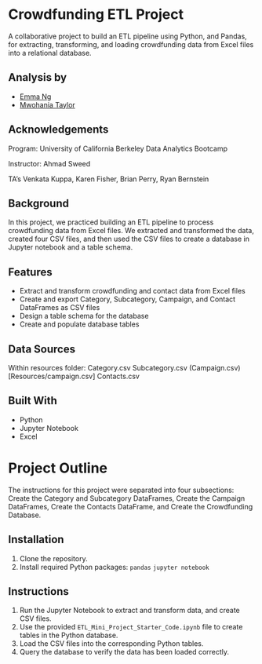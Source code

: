 # Crowdfunding ETL Project

A collaborative project to build an ETL pipeline using Python, and Pandas, for extracting, transforming, and loading crowdfunding data from Excel files into a relational database.

## Analysis by
- [Emma Ng](https://github.com/sumiemma)
- [Mwohania Taylor](https://github.com/nia12taylor)

## Acknowledgements
Program: University of California Berkeley Data Analytics Bootcamp

Instructor: Ahmad Sweed

TA’s Venkata Kuppa, Karen Fisher, Brian Perry, Ryan Bernstein

## Background

In this project, we practiced building an ETL pipeline to process crowdfunding data from Excel files. We extracted and transformed the data, created four CSV files, and then used the CSV files to create a database in Jupyter notebook and a table schema.

## Features

- Extract and transform crowdfunding and contact data from Excel files
- Create and export Category, Subcategory, Campaign, and Contact DataFrames as CSV files
- Design a table schema for the database
- Create and populate database tables

## Data Sources

Within resources folder:
Category.csv
Subcategory.csv
(Campaign.csv)[Resources/campaign.csv]
Contacts.csv

## Built With

- Python
- Jupyter Notebook
- Excel

# Project Outline

The instructions for this project were separated into four subsections: Create the Category and Subcategory DataFrames, Create the Campaign DataFrames, Create the Contacts DataFrame, and Create the Crowdfunding Database. 

## Installation

1. Clone the repository.
2. Install required Python packages: 
`pandas`
`jupyter notebook`

## Instructions

1. Run the Jupyter Notebook to extract and transform data, and create CSV files.
2. Use the provided `ETL_Mini_Project_Starter_Code.ipynb` file to create tables in the Python database.
3. Load the CSV files into the corresponding Python tables.
4. Query the database to verify the data has been loaded correctly.
